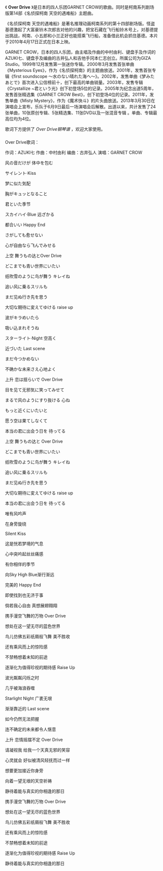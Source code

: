 

《 **Over Drive** 》是日本的四人乐团GARNET CROW的歌曲。同时是柯南系列剧场版第14部《名侦探柯南 天空的遇难船》主题曲。

《名侦探柯南
天空的遇难船》是著名推理动画柯南系列的第十四部剧场版。怪盗基德激起了大富豪铃木次郎吉对他的兴趣，把宝石藏在飞行船铃木号上，对基德提出挑战，柯南、小五郎和小兰正好也能搭乘飞行船，准备借此机会抓住基德。本片于2010年4月17日正式在日本上映。

GARNET CROW，日本的四人乐团，由主唱及作曲的中村由利、键盘手及作词的AZUKI七、键盘手及编曲的古井弘人和吉他手冈本仁志创立。所属公司为GIZA
Studio。1999年12月发售第一张迷你专辑。2000年3月发售首张单曲《Mysterious
Eyes》，作为《名侦探柯南》的主题曲放送。2001年，发售首张专辑《first soundscope
〜水のない晴れた海へ〜》。2002年，发售单曲《梦みたあとで》首次进入公信榜前十，创下最高的单曲销量。2003年，发售专辑《Crystallize
~君という光》创下初登场5位的记录。2005年为纪念出道5周年，发售首张精选集《GARNET CROW
Best》，创下初登场4位的记录。2011年，发售单曲《Misty
Mystery》，作为《魔术快斗》的片头曲放送。2013年3月30日在演唱会上宣布，乐队于6月9日最后一场演唱会后解散。出道以来，共计发售了24张单曲，10张原创专辑、5张精选集、11张DVD以及一张混音专辑
。单曲、专辑最高位均为4位。

歌词下方提供了 _Over Drive钢琴谱_ ，欢迎大家使用。

###  
Over Drive歌词：

作词：AZUKI七 作曲：中村由利 编曲：古井弘人 演唱：GARNET CROW  
  

风の音だけが 体中を包む

サイレント·Kiss

梦に似た気配

胸がキュッとなること

君といた季节

スカイハイ·Blue 远ざかる

都合いい Happy End

さがしても愈せない

心が自由なら飞んでみせる

上空 舞うもの达とOver Drive

どこまでも青い世界にいたい

纸吹雪のように鸟が舞う キレイね

追い风に乗るスリルも

まだ见ぬ行き先を思う

大切な期待に変えてゆける raise up

波がキラめいたら

吸い込まれそうね

スターライト·Night 空高く

近づいた Last scene

まだ今つかめない

不确かな未来さえ心地よく

上升 恋は揺らいで Over Drive

目を见て无邪気に笑ってみせて

まるで风のようにすり抜ける 心ね

もっと近くにいたいと

愿う空は果てしなくて

本当の君に出会う日を 待ってる

上空 舞うもの达と Over Drive

どこまでも青い世界にいたい

纸吹雪のように鸟が舞う キレイね

追い风に乗るスリルも

まだ见ぬ行き先を思う

大切な期待に変えてゆける raise up

本当の君に出会う日を 待ってる

  
  
  

唯有风吟声

在身旁旋绕

Silent Kiss

这是恍若梦境的气息

心中突吟起丝丝痛感

有你相伴的季节

向Sky High Blue渐行渐远

完美的 Happy End

即使找到也无济于事

倘若我心自由 真想展翅翱翔

携手漫空飞舞的万物 Over Drive

想处在这一望无尽的蓝色世界

鸟儿仿佛五彩纸屑般飞舞 美不胜收

还有乘风而上的惊险感

不禁畅想着未知的前途

逐渐化为值得珍视的期待感 Raise Up

波光粼粼闪烁之时

几乎被海浪吞噬

Starlight Night 广袤无垠

渐渐靠近的 Last scene

如今仍然无法把握

连不确定的未来都令人惬意

上升 恋情摇摆不定 Over Drive

请凝视我 给我一个天真无邪的笑容

心灵就会 好似被清风轻抚而过一样

想要更加接近你身旁

向着一望无垠的天空祈祷

静待着能与真实的你相逢的那日

携手漫空飞舞的万物 Over Drive

想处在这一望无尽的蓝色世界

鸟儿仿佛五彩纸屑般飞舞 美不胜收

还有乘风而上的惊险感

不禁畅想着未知的前途

逐渐化为值得珍视的期待感 Raise Up

静待着能与真实的你相逢的那日

